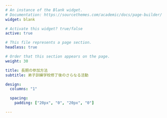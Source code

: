 ```yaml
---
# An instance of the Blank widget.
# Documentation: https://sourcethemes.com/academic/docs/page-builder/
widget: blank

# Activate this widget? true/false
active: true

# This file represents a page section.
headless: true

# Order that this section appears on the page.
weight: 30

title: 長期の参加方法
subtitle: 弟子訓練学校修了後のさらなる活動

design:
  columns: "1"

  spacing:
    padding: ["20px", "0", "20px", "0"]

---
```

